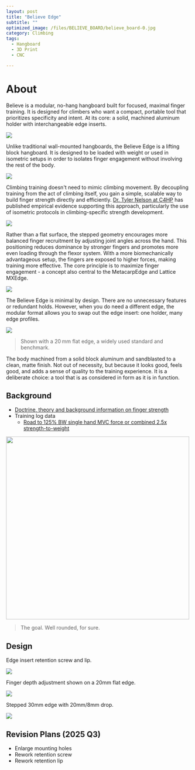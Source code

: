 ```yaml
---
layout: post
title: "Believe Edge"
subtitle: "" 
optimized_image: /files/BELIEVE_BOARD/believe_board-0.jpg
category: Climbing
tags:
  - Hangboard
  - 3D Print
  - CNC

---
```




# About

Believe is a modular, no-hang hangboard built for focused, maximal finger training. It is designed for climbers who want a compact, portable tool that prioritizes specificity and intent. At its core: a solid, machined aluminum holder with interchangeable edge inserts.

<img src="/files/BELIEVE_BOARD/believe_board-2.jpg">

Unlike traditional wall-mounted hangboards, the Believe Edge is a lifting block hangboard. It is designed to be loaded with weight or used in isometric setups in order to isolates finger engagement without involving the rest of the body.

<img src="/files/BELIEVE_BOARD/believe_board-1.jpg">

Climbing training doesn't need to mimic climbing movement. By decoupling training from the act of climbing itself, you gain a simple, scalable way to build finger strength directly and efficiently. [Dr. Tyler Nelson at C4HP](https://www.camp4humanperformance.com/) has published empirical evidence supporting this approach, particularly the use of isometric protocols in climbing-specific strength development.

<img src="/files/BELIEVE_BOARD/believe_board.jpg">

Rather than a flat surface, the stepped geometry encourages more balanced finger recruitment by adjusting joint angles across the hand. This positioning reduces dominance by stronger fingers and promotes more even loading through the flexor system. With a more biomechanically advantageous setup, the fingers are exposed to higher forces, making training more effective. The core principle is to maximize finger engagement - a concept also central to the MetacarpEdge and Lattice MXEdge.

<img src="/files/BELIEVE_BOARD/believe_board-3.jpg">

The Believe Edge is minimal by design.  There are no unnecessary features or redundant holds. However, when you do need a different edge, the modular format allows you to swap out the edge insert: one holder, many edge profiles.

<img src="/files/BELIEVE_BOARD/believe_board-4.jpg">

> Shown with a 20 mm flat edge, a widely used standard and benchmark.

The body machined from a solid block aluminum and sandblasted to a clean, matte finish. Not out of necessity, but because it looks good, feels good, and adds a sense of quality to the training experience. It is a deliberate choice: a tool that is as considered in form as it is in function.

## Background

- [Doctrine, theory and background information on finger strength](https://anthony-r-h.github.io/HANGBOARD/)
- Training log data 
  - [Road to 125% BW single hand MVC force or combined 2.5x strength-to-weight](https://app.hex.tech/9a6322c1-adb4-4168-adca-6aa7b9ce187d/app/ca62e5cd-a85c-496a-b27c-0cb002bf7f62/latest?selectedStaticCellId=aff79831-20f7-449b-8e51-853728c0903d)

<img src = "/files/BELIEVE_BOARD/wellrounded.png" width = "500">

> The goal. Well rounded, for sure.

## Design

Edge insert retention screw and lip.

<img src="/files/BELIEVE_BOARD/3d_1.png">

Finger depth adjustment shown on a 20mm flat edge.

<img src="/files/BELIEVE_BOARD/3d_2.png">

Stepped 30mm edge with 20mm/8mm drop.

<img src="/files/BELIEVE_BOARD/3d_3.png">

## Revision Plans (2025 Q3)

- Enlarge mounting holes
- Rework retention screw
- Rework retention lip

